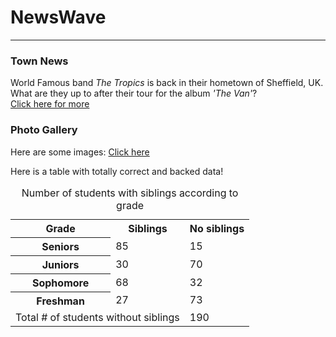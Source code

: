 <h1>NewsWave</h1>
<hr/>
<h3>Town News</h3>
<p> World Famous band <em>The Tropics</em> is back in their hometown of Sheffield, UK. What are they up to after their tour for the album <i>'The Van'</i>?<br/>
<a href="/BasicWebDesign/NewsArticle.pdf" target="_self">Click here for more</a></p>
<h3>Photo Gallery</h3>
<p>Here are some images: 
<a href="/Photo/Dogs.html" target="_self">Click here</a></p>

<p>Here is a table with totally correct and backed data!</p>
<table>
  <caption>Number of students with siblings according to grade</caption>
  <tr>
    <th>Grade</th>
    <th>Siblings</th>
    <th>No siblings</th>
  </tr>
  <tr>
    <th>Seniors</th>
    <td>85</td>
    <td>15</td>
  </tr>
  <tr>
    <th>Juniors</th>
    <td>30</td>
    <td>70</td>
  </tr>
  <tr>
    <th>Sophomore</th>
    <td>68</td>
    <td>32</td>
  </tr>
  <tr>
    <th>Freshman</th>
    <td>27</td>
    <td>73</td>
  </tr>
  <tr>
    <td colspan="2">Total # of students without siblings</td>
    <td>190</td>
  </tr>
</table>
